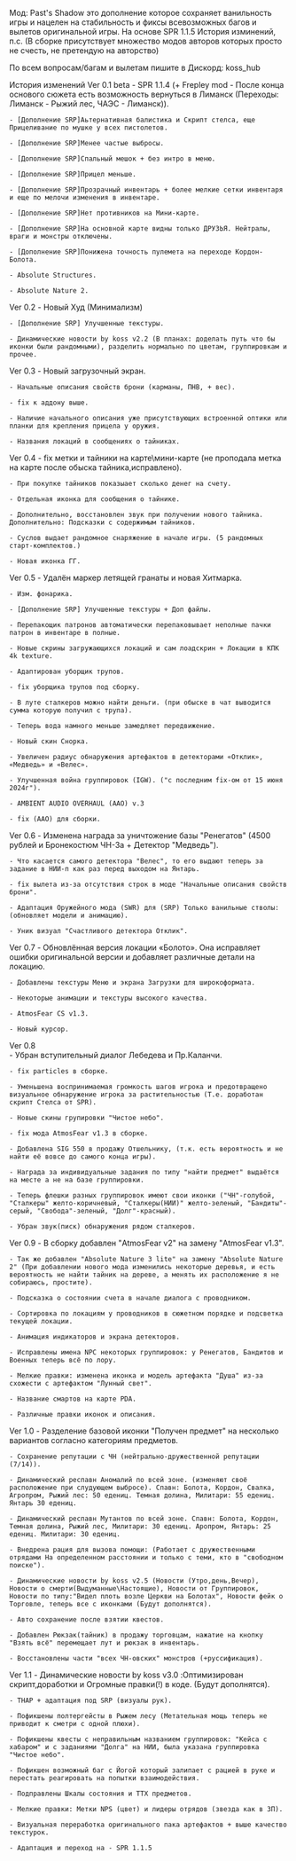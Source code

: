 Мод: Past's Shadow это дополнение которое сохраняет ванильность игры и нацелен на стабильность и фиксы всевозможных багов и вылетов оригинальной игры.
На основе SPR 1.1.5 
История изминений, п.с. (В сборке присутствует множество модов авторов которых просто не счесть, не претендую на авторство)

По всем вопросам/багам и вылетам пишите в Дискорд: koss_hub

История изменений
 Ver 0.1 beta
	- SPR 1.1.4 (+ Frepley mod - После конца основого сюжета есть возможность вернуться в Лиманск (Переходы: Лиманск - Рыжий лес, ЧАЭС - Лиманск)).

	- [Дополнение SRP]Aьтернативная балистика и Скрипт стелса, еще Прицеливание по мушке у всех пистолетов.
	
	- [Дополнение SRP]Менее частые выбросы.
	
	- [Дополнение SRP]Спальный мешок + без интро в меню.
	
	- [Дополнение SRP]Прицел меньше.
	
	- [Дополнение SRP]Прозрачный инвентарь + более мелкие сетки инвентаря и еще по мелочи изменения в инвентаре.
	
	- [Дополнение SRP]Нет противников на Мини-карте.
	
	- [Дополнение SRP]На основной карте видны только ДРУЗЬЯ. Нейтралы, враги и монстры отключены.
	
	- [Дополнение SRP]Понижена точность пулемета на переходе Кордон-Болота.
	
	- Absolute Structures.
	
	- Absolute Nature 2.
	
 Ver 0.2
	- Новый Худ (Минимализм)

	- [Дополнение SRP] Улучшенные текстуры.

	- Динамические новости by koss v2.2 (В планах: доделать путь что бы иконки были рандомными), разделить нормально по цветам, группировкам и прочее.
	
  Ver 0.3
	- Новый загрузочный  экран.
	
	- Начальные описания свойств брони (карманы, ПНВ, + вес).

	- fix к аддону выше.
	
	- Наличие начального описания уже присутствующих встроенной оптики или планки для крепления прицела у оружия.
	
	- Названия локаций в сообщениях о тайниках.
	
  Ver 0.4
	- fix метки и тайники на карте\мини-карте (не проподала метка на карте после обыска тайника,исправлено).
	
	- При покупке тайников показыает сколько денег на счету.

	- Отдельная иконка для сообщения о тайнике.
		
	- Дополнительно, восстановлен звук при получении нового тайника. Дополнительно: Подсказки с содержимым тайников.
	
	- Суслов выдает рандомное снаряжение в начале игры. (5 рандомных старт-комплектов.)

	- Новая иконка ГГ.
	
  Ver 0.5
	- Удалён маркер летящей гранаты и новая Хитмарка.

	- Изм. фонарика.
	
	- [Дополнение SRP] Улучшенные текстуры + Доп файлы.
	
	- Перепакощик патронов автоматически перепаковывает неполные пачки патрон в инвентаре в полные.
	
	- Новые скрины загружающихся локаций и сам лоадскрин + Локации в КПК 4k texture.
	
	- Адаптирован уборщик трупов.

	- fix уборщика трупов под сборку.
	
	- В луте сталкеров можно найти деньги. (при обыске в чат выводится сумма которую получил с трупа).
	
	- Теперь вода намного меньше замедляет передвижение.
	
	- Новый скин Снорка.
	
	- Увеличен радиус обнаружения артефактов в детекторами «Отклик», «Медведь» и «Велес».
	
	- Улучшенная война группировок (IGW). ("с последним fix-ом от 15 июня 2024г").
	
	- AMBIENT AUDIO OVERHAUL (AAO) v.3 
	
	- fix (AAO) для сборки.
	
  Ver 0.6
	- Изменена награда за уничтожение базы "Ренегатов" (4500 рублей и Бронекостюм ЧН-3а + Детектор "Медведь").

	- Что касается самого детектора "Велес", то его выдают теперь за задание в НИИ-п как раз перед выходом на Янтарь.
	
	- fix вылета из-за отсутствия строк в моде "Начальные описания свойств брони".
	
	- Адаптация Оружейного мода (SWR) для (SRP) Только ванильные стволы:(обновляет модели и анимацию).
	
	- Уник визуал "Счастливого детектора Отклик".
	
  Ver 0.7
	- Обновлённая версия локации «Болото». Она исправляет ошибки оригинальной версии и добавляет различные детали на локацию.
	
	- Добавлены текстуры Меню и экрана Загрузки для широкоформата.

	- Некоторые анимации и текстуры высокого качества.
	
	- AtmosFear CS v1.3. 
	
	- Новый курсор.

  Ver 0.8	
	- Убран вступительный диалог Лебедева и Пр.Каланчи.
	
	- fix particles в сборке.
	
	- Уменьшена воспринимаемая громкость шагов игрока и предотвращено визуальное обнаружение игрока за растительностью (Т.е. доработан скрипт Стелса от SPR).
	
	- Новые скины групировки "Чистое небо".
	
	- fix мода AtmosFear v1.3 в сборке.
	
	- Добавлена SIG 550 в продажу Отшельнику, (т.к. есть вероятность и не найти её вовсе до самого конца игры).
	
	- Награда за индивидуальные задания по типу "найти предмет" выдаётся на месте а не на базе группировки.
	
	- Теперь флешки разных группировок имеют свои иконки ("ЧН"-голубой, "Сталкеры" желто-коричневый, "Сталкеры(НИИ)" желто-зеленый, "Бандиты"-серый, "Свобода"-зеленый, "Долг"-красный).
	
	- Убран звук(писк) обнаружения рядом сталкеров.
	
  Ver 0.9
	- В сборку добавлен "AtmosFear v2" на замену "AtmosFear v1.3".

	- Так же добавлен "Absolute Nature 3 lite" на замену "Absolute Nature 2" (При добавлении нового мода изменились некоторые деревья, и есть вероятность не найти тайник на дереве, а менять их расположение я не собираюсь, простите).
	
	- Подсказка о состоянии счета в начале диалога с проводником.
	
	- Cортировка по локациям у проводников в сюжетном порядке и подсветка текущей локации.
	
	- Анимация индикаторов и экрана детекторов.
	
	- Исправлены имена NPC некоторых группировок: у Ренегатов, Бандитов и Военных теперь всё по лору.
	
	- Мелкие правки: изменена иконка и модель артефакта "Душа" из-за схожести с артефактом "Лунный свет".
	
	- Название смартов на карте PDA.
	
	- Различные правки иконок и описания.
	
  Ver 1.0
	- Разделение базовой иконки "Получен предмет" на несколько вариантов согласно категориям предметов.
	
	- Сохранение репутации с ЧН (нейтрально-дружественной репутации (7/14)).
	
	- Динамический респавн Аномалий по всей зоне. (изменяют своё расположение при слудующем выбросе). Спавн: Болота, Кордон, Свалка, Агропром, Рыжий лес: 50 едениц. Темная долина, Милитари: 55 едениц. Янтарь 30 едениц.
	
	- Динамический респавн Мутантов по всей зоне. Спавн: Болота, Кордон, Темная долина, Рыжий лес, Милитари: 30 едениц. Аропром, Янтарь: 25 едениц. Милитари: 30 едениц.
	
	- Внедрена рация для вызова помощи: (Работает с дружественными отрядами На определенном расстоянии и только с теми, кто в "свободном поиске").
	
	- Динамические новости by koss v2.5 (Новости (Утро,день,Вечер), Новости о смерти(Выдуманные\Настоящие), Новости от Группировок, Новости по типу:"Видел плоть возле Церкви на Болотах", Новости фейк о Торговле, теперь все с иконками (Будут дополнятся).
	
	- Авто сохранение после взятии квестов.
	
	- Добавлен Рюкзак(тайник) в продажу торговцам, нажатие на кнопку "Взять всё" перемещает лут и рюкзак в инвентарь.
	
	- Восстановлены части "всех ЧН-овских" монстров (+руссификация). 
	
  Ver 1.1
	- Динамические новости by koss v3.0 :Оптимизирован скрипт,доработки и Огромные правки(!) в коде. (Будут дополнятся).
	
	- THAP + адаптация под SRP (визуалы рук).
	
	- Пофикшены полтергейсты в Рыжем лесу (Метательная мощь теперь не приводит к сметри с одной плюхи).
	
	- Пофикшены квесты с неправильным названием группировок: "Кейса с хабаром" и с заданиями "Долга" на НИИ, была указана группировка "Чистое небо".
	
	- Пофикшен возможный баг с Йогой который залипает с рацией в руке и перестать реагировать на попытки взаимодействия.
	
	- Подправлены Шкалы состояния и ТТХ предметов.
	
	- Мелкие правки: Метки NPS (цвет) и лидеры отрядов (звезда как в ЗП).
	
	- Визуальная переработка оригинального пака артефактов + выше качество текстурок.
	
	- Адаптация и переход на - SPR 1.1.5
